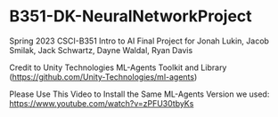 # B351-DK-NeuralNetworkProject
 Spring 2023 CSCI-B351 Intro to AI Final Project for Jonah Lukin, Jacob Smilak, Jack Schwartz, Dayne Waldal, Ryan Davis

Credit to Unity Technologies ML-Agents Toolkit and Library (https://github.com/Unity-Technologies/ml-agents)

Please Use This Video to Install the Same ML-Agents Version we used: https://www.youtube.com/watch?v=zPFU30tbyKs
